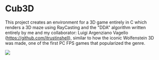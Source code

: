 # Cub3D


This project creates an environment for a 3D game entirely in C which renders a 3D maze using RayCasting 
and the "DDA" algorithm written entirely by me and my collaborator: Luigi Argenziano Vagello (https://github.com/itrustinshell), 
similar to how the iconic Wolfenstein 3D was made, one of the first PC FPS games that popularized the genre.

![](extra/cub.gif)
